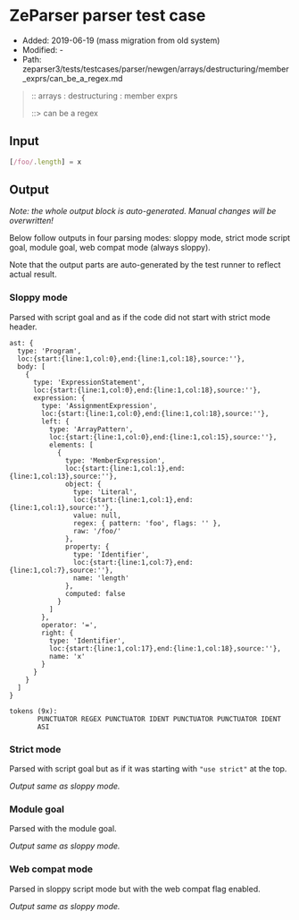 # ZeParser parser test case

- Added: 2019-06-19 (mass migration from old system)
- Modified: -
- Path: zeparser3/tests/testcases/parser/newgen/arrays/destructuring/member_exprs/can_be_a_regex.md

> :: arrays : destructuring : member exprs
>
> ::> can be a regex

## Input

`````js
[/foo/.length] = x
`````

## Output

_Note: the whole output block is auto-generated. Manual changes will be overwritten!_

Below follow outputs in four parsing modes: sloppy mode, strict mode script goal, module goal, web compat mode (always sloppy).

Note that the output parts are auto-generated by the test runner to reflect actual result.

### Sloppy mode

Parsed with script goal and as if the code did not start with strict mode header.

`````
ast: {
  type: 'Program',
  loc:{start:{line:1,col:0},end:{line:1,col:18},source:''},
  body: [
    {
      type: 'ExpressionStatement',
      loc:{start:{line:1,col:0},end:{line:1,col:18},source:''},
      expression: {
        type: 'AssignmentExpression',
        loc:{start:{line:1,col:0},end:{line:1,col:18},source:''},
        left: {
          type: 'ArrayPattern',
          loc:{start:{line:1,col:0},end:{line:1,col:15},source:''},
          elements: [
            {
              type: 'MemberExpression',
              loc:{start:{line:1,col:1},end:{line:1,col:13},source:''},
              object: {
                type: 'Literal',
                loc:{start:{line:1,col:1},end:{line:1,col:1},source:''},
                value: null,
                regex: { pattern: 'foo', flags: '' },
                raw: '/foo/'
              },
              property: {
                type: 'Identifier',
                loc:{start:{line:1,col:7},end:{line:1,col:7},source:''},
                name: 'length'
              },
              computed: false
            }
          ]
        },
        operator: '=',
        right: {
          type: 'Identifier',
          loc:{start:{line:1,col:17},end:{line:1,col:18},source:''},
          name: 'x'
        }
      }
    }
  ]
}

tokens (9x):
       PUNCTUATOR REGEX PUNCTUATOR IDENT PUNCTUATOR PUNCTUATOR IDENT
       ASI
`````

### Strict mode

Parsed with script goal but as if it was starting with `"use strict"` at the top.

_Output same as sloppy mode._

### Module goal

Parsed with the module goal.

_Output same as sloppy mode._

### Web compat mode

Parsed in sloppy script mode but with the web compat flag enabled.

_Output same as sloppy mode._
